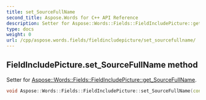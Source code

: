 ```yaml
---
title: set_SourceFullName
second_title: Aspose.Words for C++ API Reference
description: Setter for Aspose::Words::Fields::FieldIncludePicture::get_SourceFullName. 
type: docs
weight: 0
url: /cpp/aspose.words.fields/fieldincludepicture/set_sourcefullname/
---
```

## FieldIncludePicture.set_SourceFullName method


Setter for [Aspose::Words::Fields::FieldIncludePicture::get_SourceFullName](./get_sourcefullname/).

```cpp
void Aspose::Words::Fields::FieldIncludePicture::set_SourceFullName(const System::String &value)
```

